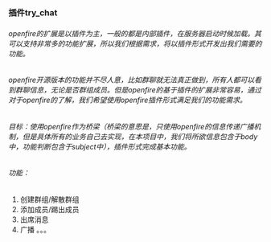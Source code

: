 ### 插件try_chat
###### openfire的扩展是以插件为主，一般的都是内部插件，在服务器启动时候加载。其可以支持非常多的功能扩展，所以我们根据需求，将以插件形式开发出我们需要的功能。
###### openfire开源版本的功能并不尽人意，比如群聊就无法真正做到，所有人都可以看到群聊信息，无论是否群组成员。但是openfire的基于插件的扩展非常容易，通过对于openfire的了解，我们希望使用openfire插件形式满足我们的功能需求。
###### 目标：使用openfire作为桥梁（桥梁的意思是，只使用openfire的信息传递广播机制，但是具体所有的业务自己去实现，在本项目中，我们将所欲信息包含于body中，功能判断包含于subject中），插件形式完成基本功能。
###### 功能：  
1. 创建群组/解散群组
2. 添加成员/踢出成员
3. 出席消息
4. 广播
。。。